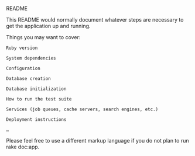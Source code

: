 
README

This README would normally document whatever steps are necessary to get the application up and running.

Things you may want to cover:

    Ruby version

    System dependencies

    Configuration

    Database creation

    Database initialization

    How to run the test suite

    Services (job queues, cache servers, search engines, etc.)

    Deployment instructions

    …

Please feel free to use a different markup language if you do not plan to run rake doc:app.

